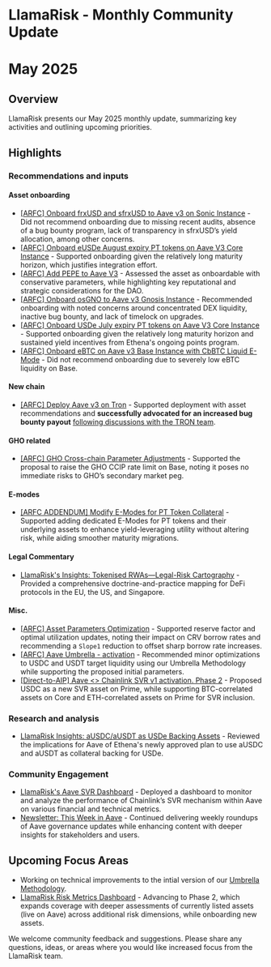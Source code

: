# LlamaRisk - Monthly Community Update 

# May 2025

## Overview

LlamaRisk presents our May 2025 monthly update, summarizing key activities and outlining upcoming priorities.

## Highlights

### Recommendations and inputs

#### Asset onboarding
- [\[ARFC\] Onboard frxUSD and sfrxUSD to Aave v3 on Sonic Instance](https://governance.aave.com/t/arfc-onboard-frxusd-and-sfrxusd-to-aave-v3-on-sonic-instance/21768/6) - Did not recommend onboarding due to missing recent audits, absence of a bug bounty program, lack of transparency in sfrxUSD’s yield allocation, among other concerns.
- [\[ARFC\] Onboard eUSDe August expiry PT tokens on Aave V3 Core Instance](https://governance.aave.com/t/arfc-onboard-eusde-august-expiry-pt-tokens-on-aave-v3-core-instance/22076/3) - Supported onboarding given the relatively long maturity horizon, which justifies integration effort.
- [\[ARFC\] Add PEPE to Aave V3](https://governance.aave.com/t/arfc-add-pepe-to-aave-v3/22024/8) - Assessed the asset as onboardable with conservative parameters, while highlighting key reputational and strategic considerations for the DAO.
- [\[ARFC\] Onboard osGNO to Aave v3 Gnosis Instance](https://governance.aave.com/t/arfc-onboard-osgno-to-aave-v3-gnosis-instance/22033/3) - Recommended onboarding with noted concerns around concentrated DEX liquidity, inactive bug bounty, and lack of timelock on upgrades.
- [\[ARFC\] Onboard USDe July expiry PT tokens on Aave V3 Core Instance](https://governance.aave.com/t/arfc-onboard-usde-july-expiry-pt-tokens-on-aave-v3-core-instance/22041/4) - Supported onboarding given the relatively long maturity horizon and sustained yield incentives from Ethena's ongoing points program.
- [\[ARFC\] Onboard eBTC on Aave v3 Base Instance with CbBTC Liquid E-Mode](https://governance.aave.com/t/arfc-onboard-ebtc-on-aave-v3-base-instance-with-cbbtc-liquid-e-mode/21918/2) - Did not recommend onboarding due to severely low eBTC liquidity on Base.

#### New chain
- [\[ARFC\] Deploy Aave v3 on Tron](https://governance.aave.com/t/arfc-deploy-aave-v3-on-tron/21924/3) - Supported deployment with asset recommendations and **successfully advocated for an increased bug bounty payout** [following discussions with the TRON team](https://governance.aave.com/t/arfc-deploy-aave-v3-on-tron/21924/5). 

#### GHO related
- [\[ARFC\] GHO Cross-chain Parameter Adjustments](https://governance.aave.com/t/arfc-gho-cross-chain-parameter-adjustments/21950/3) - Supported the proposal to raise the GHO CCIP rate limit on Base, noting it poses no immediate risks to GHO’s secondary market peg.

#### E-modes
- [\[ARFC ADDENDUM\] Modify E-Modes for PT Token Collateral](https://governance.aave.com/t/arfc-addendum-modify-e-modes-for-pt-token-collateral/22128/3) - Supported adding dedicated E-Modes for PT tokens and their underlying assets to enhance yield-leveraging utility without altering risk, while aiding smoother maturity migrations.

#### Legal Commentary
- [LlamaRisk's Insights: Tokenised RWAs—Legal-Risk Cartography](https://www.llamarisk.com/research/tokenised-rwas-legal-risk-cartography) - Provided a comprehensive doctrine-and-practice mapping for DeFi protocols in the EU, the US, and Singapore.

#### Misc.
- [\[ARFC\] Asset Parameters Optimization](https://governance.aave.com/t/arfc-asset-parameters-optimization/22178/2) - Supported reserve factor and optimal utilization updates, noting their impact on CRV borrow rates and recommending a `Slope1` reduction to offset sharp borrow rate increases.
- [\[ARFC\] Aave Umbrella - activation](https://governance.aave.com/t/arfc-aave-umbrella-activation/21521/26) - Recommended minor optimizations to USDC and USDT target liquidity using our Umbrella Methodology while supporting the proposed initial parameters.
- [\[Direct-to-AIP\] Aave <> Chainlink SVR v1 activation. Phase 2](https://governance.aave.com/t/direct-to-aip-aave-chainlink-svr-v1-activation-phase-2/21940/4) - Proposed USDC as a new SVR asset on Prime, while supporting BTC-correlated assets on Core and ETH-correlated assets on Prime for SVR inclusion.

### Research and analysis
- [LlamaRisk Insights: aUSDC/aUSDT as USDe Backing Assets](https://governance.aave.com/t/llamarisk-insights-ausdc-ausdt-as-usde-backing-assets/22127) - Reviewed the implications for Aave of Ethena's newly approved plan to use aUSDC and aUSDT as collateral backing for USDe.

### Community Engagement
- [LlamaRisk's Aave SVR Dashboard](https://svr.llamarisk.com/) - Deployed a dashboard to monitor and analyze the performance of Chainlink’s SVR mechanism within Aave on various financial and technical metrics.
- [Newsletter: This Week in Aave](https://x.com/aaveweekly) - Continued delivering weekly roundups of Aave governance updates while enhancing content with deeper insights for stakeholders and users.

## Upcoming Focus Areas
- Working on technical improvements to the intial version of our [Umbrella Methodology](https://governance.aave.com/t/arfc-aave-umbrella-activation/21521/22).
- [LlamaRisk Risk Metrics Dashboard](https://score.llamarisk.com/) - Advancing to Phase 2, which expands coverage with deeper assessments of currently listed assets (live on Aave) across additional risk dimensions, while onboarding new assets.

We welcome community feedback and suggestions. Please share any questions, ideas, or areas where you would like increased focus from the LlamaRisk team.
